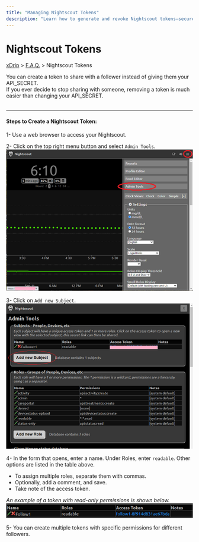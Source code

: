 ```yaml
---
title: "Managing Nightscout Tokens"
description: "Learn how to generate and revoke Nightscout tokens—secure, role-based access keys that let followers view your data without needing your API_SECRET."
---
```



# Nightscout Tokens  
[xDrip](../../) > [F.A.Q.](../FAQ_page.md) > Nightscout Tokens  
  
You can create a token to share with a follower instead of giving them your API_SECRET.  
If you ever decide to stop sharing with someone, removing a token is much easier than changing your API_SECRET.  
<br/>  

---  
  
#### **Steps to Create a Nightscout Token:**  
  
1- Use a web browser to access your Nightscout.  
  
2- Click on the top right menu button and select `Admin Tools`.  
![Admin Tools](./images/AdminTools.png)  
  
3- Click on `Add new Subject`.  
![Tokens](./images/Tokens.png)  
  
4- In the form that opens, enter a name. Under Roles, enter `readable`.  Other options are listed in the table above.  
  
- To assign multiple roles, separate them with commas.  
- Optionally, add a comment, and save.  
- Take note of the access token.  
  
*An example of a token with read-only permissions is shown below.*  
![TokenReadable](./images/TokenReadable.png)  
  
5- You can create multiple tokens with specific permissions for different followers.  
  
